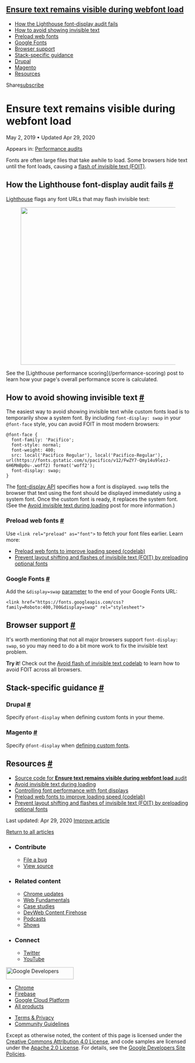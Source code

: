 



## <a href="#ensure-text-remains-visible-during-webfont-load" class="w-toc__header--link">Ensure text remains visible during webfont load</a>

- [How the Lighthouse font-display audit fails](#how-the-lighthouse-font-display-audit-fails)
- [How to avoid showing invisible text](#how-to-avoid-showing-invisible-text)
- [Preload web fonts](#preload-web-fonts)
- [Google Fonts](#google-fonts)
- [Browser support](#browser-support)
- [Stack-specific guidance](#stack-specific-guidance)
- [Drupal](#drupal)
- [Magento](#magento)
- [Resources](#resources)

Share<a href="/newsletter/" class="gc-analytics-event w-actions__fab w-actions__fab--subscribe"><span>subscribe</span></a>

# Ensure text remains visible during webfont load

May 2, 2019 <span class="w-author__separator">•</span> Updated Apr 29, 2020

<span class="w-post-signpost__title">Appears in:</span> <a href="/lighthouse-performance" class="w-post-signpost__link">Performance audits</a>

Fonts are often large files that take awhile to load. Some browsers hide text until the font loads, causing a [flash of invisible text (FOIT)](/avoid-invisible-text).

## How the Lighthouse font-display audit fails <a href="#how-the-lighthouse-font-display-audit-fails" class="w-headline-link">#</a>

[Lighthouse](https://developers.google.com/web/tools/lighthouse/) flags any font URLs that may flash invisible text:

<figure><img src="https://web-dev.imgix.net/image/tcFciHGuF3MxnTr1y5ue01OGLBn2/251Gbh9tn89GDJY289zZ.png?auto=format" class="w-screenshot" sizes="(min-width: 800px) 800px, calc(100vw - 48px)" srcset="https://web-dev.imgix.net/image/tcFciHGuF3MxnTr1y5ue01OGLBn2/251Gbh9tn89GDJY289zZ.png?auto=format&amp;w=200 200w, https://web-dev.imgix.net/image/tcFciHGuF3MxnTr1y5ue01OGLBn2/251Gbh9tn89GDJY289zZ.png?auto=format&amp;w=228 228w, https://web-dev.imgix.net/image/tcFciHGuF3MxnTr1y5ue01OGLBn2/251Gbh9tn89GDJY289zZ.png?auto=format&amp;w=260 260w, https://web-dev.imgix.net/image/tcFciHGuF3MxnTr1y5ue01OGLBn2/251Gbh9tn89GDJY289zZ.png?auto=format&amp;w=296 296w, https://web-dev.imgix.net/image/tcFciHGuF3MxnTr1y5ue01OGLBn2/251Gbh9tn89GDJY289zZ.png?auto=format&amp;w=338 338w, https://web-dev.imgix.net/image/tcFciHGuF3MxnTr1y5ue01OGLBn2/251Gbh9tn89GDJY289zZ.png?auto=format&amp;w=385 385w, https://web-dev.imgix.net/image/tcFciHGuF3MxnTr1y5ue01OGLBn2/251Gbh9tn89GDJY289zZ.png?auto=format&amp;w=439 439w, https://web-dev.imgix.net/image/tcFciHGuF3MxnTr1y5ue01OGLBn2/251Gbh9tn89GDJY289zZ.png?auto=format&amp;w=500 500w, https://web-dev.imgix.net/image/tcFciHGuF3MxnTr1y5ue01OGLBn2/251Gbh9tn89GDJY289zZ.png?auto=format&amp;w=571 571w, https://web-dev.imgix.net/image/tcFciHGuF3MxnTr1y5ue01OGLBn2/251Gbh9tn89GDJY289zZ.png?auto=format&amp;w=650 650w, https://web-dev.imgix.net/image/tcFciHGuF3MxnTr1y5ue01OGLBn2/251Gbh9tn89GDJY289zZ.png?auto=format&amp;w=741 741w, https://web-dev.imgix.net/image/tcFciHGuF3MxnTr1y5ue01OGLBn2/251Gbh9tn89GDJY289zZ.png?auto=format&amp;w=845 845w, https://web-dev.imgix.net/image/tcFciHGuF3MxnTr1y5ue01OGLBn2/251Gbh9tn89GDJY289zZ.png?auto=format&amp;w=964 964w, https://web-dev.imgix.net/image/tcFciHGuF3MxnTr1y5ue01OGLBn2/251Gbh9tn89GDJY289zZ.png?auto=format&amp;w=1098 1098w, https://web-dev.imgix.net/image/tcFciHGuF3MxnTr1y5ue01OGLBn2/251Gbh9tn89GDJY289zZ.png?auto=format&amp;w=1252 1252w, https://web-dev.imgix.net/image/tcFciHGuF3MxnTr1y5ue01OGLBn2/251Gbh9tn89GDJY289zZ.png?auto=format&amp;w=1428 1428w, https://web-dev.imgix.net/image/tcFciHGuF3MxnTr1y5ue01OGLBn2/251Gbh9tn89GDJY289zZ.png?auto=format&amp;w=1600 1600w" width="800" height="430" /></figure>See the [Lighthouse performance scoring](/performance-scoring) post to learn how your page's overall performance score is calculated.

## How to avoid showing invisible text <a href="#how-to-avoid-showing-invisible-text" class="w-headline-link">#</a>

The easiest way to avoid showing invisible text while custom fonts load is to temporarily show a system font. By including `font-display: swap` in your `@font-face` style, you can avoid FOIT in most modern browsers:

    @font-face {
      font-family: 'Pacifico';
      font-style: normal;
      font-weight: 400;
      src: local('Pacifico Regular'), local('Pacifico-Regular'), url(https://fonts.gstatic.com/s/pacifico/v12/FwZY7-Qmy14u9lezJ-6H6MmBp0u-.woff2) format('woff2');
      font-display: swap;
    }

The [font-display API](https://developer.mozilla.org/en-US/docs/Web/CSS/@font-face/font-display) specifies how a font is displayed. `swap` tells the browser that text using the font should be displayed immediately using a system font. Once the custom font is ready, it replaces the system font. (See the [Avoid invisible text during loading](/avoid-invisible-text) post for more information.)

### Preload web fonts <a href="#preload-web-fonts" class="w-headline-link">#</a>

Use `<link rel="preload" as="font">` to fetch your font files earlier. Learn more:

- [Preload web fonts to improve loading speed (codelab)](/codelab-preload-web-fonts/)
- [Prevent layout shifting and flashes of invisibile text (FOIT) by preloading optional fonts](/preload-optional-fonts/)

### Google Fonts <a href="#google-fonts" class="w-headline-link">#</a>

Add the `&display=swap` [parameter](https://developer.mozilla.org/en-US/docs/Learn/Common_questions/What_is_a_URL#Basics_anatomy_of_a_URL) to the end of your Google Fonts URL:

    <link href="https://fonts.googleapis.com/css?family=Roboto:400,700&display=swap" rel="stylesheet">

## Browser support <a href="#browser-support" class="w-headline-link">#</a>

It's worth mentioning that not all major browsers support `font-display: swap`, so you may need to do a bit more work to fix the invisible text problem.

**Try it**! Check out the [Avoid flash of invisible text codelab](/codelab-avoid-invisible-text) to learn how to avoid FOIT across all browsers.

## Stack-specific guidance <a href="#stack-specific-guidance" class="w-headline-link">#</a>

### Drupal <a href="#drupal" class="w-headline-link">#</a>

Specify `@font-display` when defining custom fonts in your theme.

### Magento <a href="#magento" class="w-headline-link">#</a>

Specify `@font-display` when [defining custom fonts](https://devdocs.magento.com/guides/v2.3/frontend-dev-guide/css-topics/using-fonts.html).

## Resources <a href="#resources" class="w-headline-link">#</a>

- [Source code for **Ensure text remains visible during webfont load** audit](https://github.com/GoogleChrome/lighthouse/blob/master/lighthouse-core/audits/font-display.js)
- [Avoid invisible text during loading](/avoid-invisible-text)
- [Controlling font performance with font displays](https://developers.google.com/web/updates/2016/02/font-display)
- [Preload web fonts to improve loading speed (codelab)](/codelab-preload-web-fonts/)
- [Prevent layout shifting and flashes of invisibile text (FOIT) by preloading optional fonts](/preload-optional-fonts/)

<span class="w-mr--sm">Last updated: Apr 29, 2020 </span>[Improve article](https://github.com/GoogleChrome/web.dev/blob/master/src/site/content/en/lighthouse-performance/font-display/index.md)

<a href="/lighthouse-performance" class="gc-analytics-event w-article-navigation__link w-article-navigation__link--back w-article-navigation__link--single">Return to all articles</a>

- ### Contribute

  - <a href="https://github.com/GoogleChrome/web.dev/issues/new?assignees=&amp;labels=bug&amp;template=bug_report.md&amp;title=" class="w-footer__linkbox-link">File a bug</a>
  - <a href="https://github.com/googlechrome/web.dev" class="w-footer__linkbox-link">View source</a>

- ### Related content

  - <a href="https://blog.chromium.org/" class="w-footer__linkbox-link">Chrome updates</a>
  - <a href="https://developers.google.com/web/" class="w-footer__linkbox-link">Web Fundamentals</a>
  - <a href="https://developers.google.com/web/showcase/" class="w-footer__linkbox-link">Case studies</a>
  - <a href="https://devwebfeed.appspot.com/" class="w-footer__linkbox-link">DevWeb Content Firehose</a>
  - <a href="/podcasts/" class="w-footer__linkbox-link">Podcasts</a>
  - <a href="/shows/" class="w-footer__linkbox-link">Shows</a>

- ### Connect

  - <a href="https://www.twitter.com/ChromiumDev" class="w-footer__linkbox-link">Twitter</a>
  - <a href="https://www.youtube.com/user/ChromeDevelopers" class="w-footer__linkbox-link">YouTube</a>

<a href="https://developers.google.com/" class="w-footer__utility-logo-link"><img src="/images/lockup-color.png" alt="Google Developers" class="w-footer__utility-logo" width="185" height="33" /></a>

- <a href="https://developer.chrome.com/" class="w-footer__utility-link">Chrome</a>
- <a href="https://firebase.google.com/" class="w-footer__utility-link">Firebase</a>
- <a href="https://cloud.google.com/" class="w-footer__utility-link">Google Cloud Platform</a>
- <a href="https://developers.google.com/products" class="w-footer__utility-link">All products</a>

<!-- -->

- <a href="https://policies.google.com/" class="w-footer__utility-link">Terms &amp; Privacy</a>
- <a href="/community-guidelines/" class="w-footer__utility-link">Community Guidelines</a>

Except as otherwise noted, the content of this page is licensed under the [Creative Commons Attribution 4.0 License](https://creativecommons.org/licenses/by/4.0/), and code samples are licensed under the [Apache 2.0 License](https://www.apache.org/licenses/LICENSE-2.0). For details, see the [Google Developers Site Policies](https://developers.google.com/terms/site-policies).
